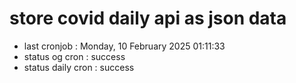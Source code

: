 # store covid daily api as json data

- last cronjob : Monday, 10 February 2025 01:11:33
- status og cron : success
- status daily cron : success
      
      